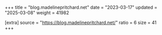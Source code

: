 +++
title = "blog.madelinepritchard.net"
date = "2023-03-17"
updated = "2025-03-08"
weight = 41982

[extra]
source = "https://blog.madelinepritchard.net/"
ratio = 6
size = 41
+++
